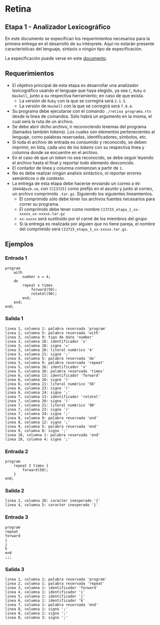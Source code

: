 # Retina

## Etapa 1 - Analizador Lexicográfico

En este documento se especifican los requerimientos necesarios para la primera entrega en el desarrollo de su intérprete. Aquí no estarán presente caracteristicas del lenguaje, sintaxis o ningún tipo de especificación.

La especificación puede verse en este [documento].

## Requerimientos

- El objetivo principal de esta etapa es desarrollar una analizador lexicográfico usando el lenguaje que haya elegido, ya sea `C`, `Ruby` o `Haskell`, junto a su respectiva herramiento; en caso de que exista.
    - La versión de `Ruby` con la que se corregirá será `2.1.5`.
    - La versión de `Haskell` con la que se corregirá será `7.8.4`.
- Su programa debe ejecutarse con el comando `./retina programa.rtn` desde la linea de comandos. Sólo habrá un argumento en la misma, el cual será la ruta de un archivo.
- Se debe abrir dicho archivo, ir reconociendo lexemas del programa (llamados también *tokens*). Los cuales son elementos pertenecientes al lenguaje, como palabras reservadas, identificadores, símbolos, etc.
- Si toda el archivo de entrada es consumido y reconocido, se deben imprimir, en lista, cada uno de los *tokens* con su respectiva linea y columna donde se encuentre en el archivo.
- En el caso de que un *token* no sea reconocido, se debe seguir leyendo el archivo hasta el final y reportar todo elemento desconcido.
- El contador de linea y columna comienzan a partir de `1`.
- No es debe realizar ningún analisis sintáctico, ni reportar errores semánticos o de contexto.
- La entrega de esta etapa debe hacerse enviando un correo a `09-10444@usb.ve`, con `[CI3725]` como prefijo en el asunto y junto al correo, un archivo comprimido `.tar.gz`. Siguiendo los siguientes lineamientos.
    - El comprimido sólo debe tener los archivos fuentes necesarios para correr su programa.
    - El comprimido debe tener como nombre `CI3725_etapa_1_xx-xxxxx_xx-xxxxx.tar.gz`
    - `xx-xxxxx` será sustituido por el carné de los miembros del grupo
    - Si la entrega es realizada por alguien que no tiene pareja, el nombre del comprimido será `CI3725_etapa_1_xx-xxxxx.tar.gz`.

## Ejemplos

### Entrada 1

```
program
    with
        number x = 4;
    do
        repeat x times
            forward(50);
            rotatel(90);
        end;
    end;
end;
```

### Salida 1

```
linea 1, columna 1: palabra reservada 'program' 
linea 2, columna 5: palabra reservada 'with' 
linea 3, columna 9: tipo de dato 'number'
linea 3, columna 16: identificador 'x'
linea 3, columna 18: signo '='
linea 3, columna 20: literal numérico '4'
linea 3, columna 21: signo ';'
linea 4, columna 5: palabra reservada 'do' 
linea 5, columna 9: palabra reservada 'repeat' 
linea 5, columna 16: identificador 'x'
linea 5, columna 18: palabra reservada 'times' 
linea 6, columna 13: identificador 'forward'
linea 6, columna 20: signo '('
linea 6, columna 21: literal numérico '50'
linea 6, columna 23: signo ')'
linea 6, columna 24: signo ';'
linea 7, columna 13: identificador 'rotatel'
linea 7, columna 20: signo '('
linea 7, columna 21: literal numérico '90'
linea 7, columna 23: signo ')'
linea 7, columna 24: signo ';'
linea 8, columna 9: palabra reservada 'end' 
linea 8, columna 12: signo ';'
linea 9, columna 5: palabra reservada 'end' 
linea 9, columna 8: signo ';'
linea 10, columna 1: palabra reservada 'end' 
linea 10, columna 4: signo ';'
```

### Entrada 2

```
program
    repeat 2 times {
        forward(50);
    }    
end;
```

### Salida 2

```
linea 2, columna 20: caracter inesperado '{'
linea 4, columna 5: caracter inesperado '}'
```

### Entrada 3

```
program
repeat
forward
i
j
k  
end
;;;

```

### Salida 3

```
linea 1, columna 1: palabra reservada 'program'
linea 2, columna 1: palabra reservada 'repeat'
linea 3, columna 1: identificador 'forward'
linea 4, columna 1: identificador 'i'
linea 5, columna 1: identificador 'j'
linea 6, columna 1: identificador 'k'
linea 7, columna 1: palabra reservada 'end'
linea 8, columna 1: signo ';'
linea 8, columna 2: signo ';'
linea 8, columna 3: signo ';'
```

[documento]: <https://github.com/dvdalilue/retina/blob/master/lenguaje/especificacion.md>